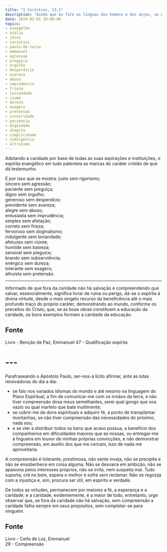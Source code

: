 ```yaml
---
title: "I Coríntios, 13:1"
description: "Ainda que eu fale as línguas dos homens e dos anjos, se não tiver caridade serei como o bronze que soa ou como o címbalo que retine"
date: 2019-02-01 19:00:00
topics: 
- evangelho
- biblia
- jesus
- corintios
- paulo-de-tarso
- emmanuel
- agressao
- preguica
- orgulho
- desperdicio
- avareza
- abuso
- imprudencia
- frieza
- leviandade
- ciume
- dureza
- exagero
- pretensao
- sinceridade
- paciencia
- dignidade
- alegria
- simplicidade
- indulgencia
- altruismo
---
```


Adotando a caridade por base de todas as suas aspirações e
instituições, o espírita evangélico em tudo patenteia as marcas do
caráter cristão de que dá testemunho.

É por isso que se mostra:
justo sem rigorismo;  
sincero sem agressão;  
paciente sem preguiça;  
digno sem orgulho;  
generoso sem desperdício;  
previdente sem avareza;  
alegre sem abuso;  
entusiasta sem imprudência;  
simples sem afetação;  
correto sem frieza;  
fervoroso sem dogmatismo;  
indulgente sem leviandade;  
afetuoso sem ciúme;  
humilde sem baixeza;  
sensível sem pieguice;  
brando sem subserviência;  
enérgico sem dureza;  
tolerante sem exagero;  
altruísta sem pretensão. 

***

Informado de que fora da caridade não há salvação e compreendendo que salvar,
essencialmente, significa livrar de ruína ou perigo, dá-se o espírita à divina
virtude, desde o mais singelo recurso da beneficência até o mais profundo traço
do próprio caráter, demonstrando ao mundo, conforme os preceitos do Cristo, que,
se as boas obras constituem a educação da caridade, os bons exemplos formam a
caridade da educação.


## Fonte
Livro - Benção de Paz, Emmanuel
47 - Qualificação espírita 


# ---


Parafraseando o Apóstolo Paulo, ser-nos-á lícito afirmar, ante as lutas
renovadoras do dia a dia:

- se falo nos variados idiomas do mundo e até mesmo na linguagem do Plano Espiritual, a
fim de comunicar-me com os irmãos da terra, e não tiver compreensão dosa meus
semelhantes, serei qual gongo que soa vazio ou qual martelo que bate inutilmente;
- se cobrir-me de dons espirituais e adquirir fé, a ponto de transplantar montanhas, se não
tiver compreensão das necessidades do próximo, nada sou;
- e se vier a distribuir todos os bens que acaso possua, a benefício dos companheiros em
dificuldades maiores que as nossas, ou entregar-me à fogueira em louvor de minhas próprias
convicções, e não demonstrar compreensão, em auxílio dos que me cercam, isso de nada
me aproveitaria.

A compreensão é tolerante, prestimosa, não sente inveja, não se precipita e não
se ensoberbece em coisa alguma. Não se desvaira em ambição, não se apaixona
pelos interesses próprios, não se irrita, nem suspeita mal. Tudo suporta, crê no
bem, espera o melhor e sofre sem reclamar. Não se regozija com a injustiça e,
sim, procura ser útil, em espírito e verdade.

De todos as virtudes, permanecem por maiores a fé, a esperança e a caridade; e a
caridade, evidentemente, é a maior de todo, entretanto, urge observar que, se
fora da caridade não há salvação, sem compreensão a caridade falha sempre em
seus propósitos, sem completar-se para ninguém.


## Fonte
Livro - Ceifa de Luz, Emmanuel  
29 - Compreensão
